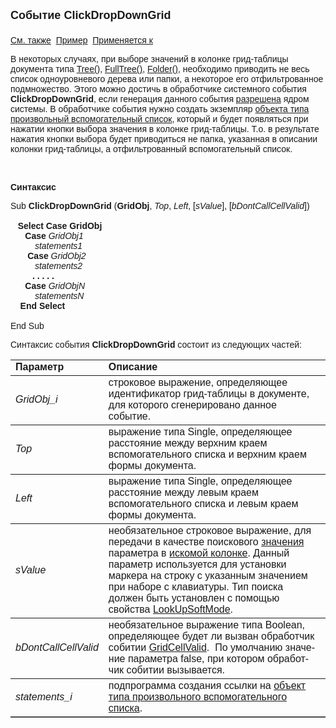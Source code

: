 ﻿<html>
<head>
<title>Системное событие ClickDropDownGrid</title>
</head>

<body>

<p><font size="4" face="Arial"><strong>Событие ClickDropDownGrid<br>
<br>
</strong></font><font face="Arial"><a href="../scriptstproced.html">См. 
также</a>&nbsp; <u>Пример</u>&nbsp; <a href="../Defs/doc.html">Применяется к</a></font></p>

<p class="label"><font face="Arial">В некоторых случаях, при выборе 
значений в колонке грид-таблицы документа типа <a href="../Types/Tree().html">
Tree()</a>, <a href="../Types/FULLTREE().html">FullTree()</a>,
<a href="../Types/Folder().html">Folder()</a>, необходимо приводить не весь 
список одноуровневого дерева или папки, а некоторое его отфильтрованное 
подмножество. Этого можно достичь в обработчике системного события <strong>
ClickDropDownGrid</strong>, если генерация данного события <a href="../Functions/ASDOC/ClickDropDownEvent.html">
разрешена</a>
ядром системы. В обработчике события нужно создать экземпляр <a href="../Functions/AsModalBrowser.html">
объекта типа произвольный вспомогательный список</a>, который и будет появляться 
при нажатии кнопки выбора значения в колонке грид-таблицы. Т.о. в результате 
нажатия кнопки выбора будет приводиться не папка, указанная в описании колонки 
грид-таблицы, а отфильтрованный вспомогательный список.</font></p>

<p class="label">&nbsp;</p>

<p class="label"><font face="Arial"><b>Синтаксис</b></font></p>

<p><font face="Arial">Sub <strong>ClickDropDownGrid</strong> (<strong>GridObj</strong>,
<em>Top</em>, <em>Left</em>, [<em>sValue</em>], [<em>bDontCallCellValid</em>])<br>
<br>
&nbsp;&nbsp; <strong>Select Case</strong> <strong>GridObj</strong><br>
&nbsp;&nbsp;&nbsp;&nbsp;&nbsp; <strong>Case</strong> <em>GridObj1</em><br>
<em>&nbsp;&nbsp;&nbsp;&nbsp;&nbsp;&nbsp;&nbsp;&nbsp;&nbsp; statements1</em><br>
&nbsp;&nbsp;&nbsp;&nbsp;&nbsp;&nbsp; <strong>Case</strong> <em>GridObj2</em><br>
<em>&nbsp;&nbsp;&nbsp;&nbsp;&nbsp;&nbsp;&nbsp;&nbsp;&nbsp; statements2</em><br>
<strong>&nbsp;&nbsp;&nbsp;&nbsp;&nbsp;&nbsp;&nbsp;&nbsp; . . . . .<br>
</strong>&nbsp;&nbsp;&nbsp;&nbsp;&nbsp; <strong>Case</strong> <em>GridObjN</em><br>
<em>&nbsp;&nbsp;&nbsp;&nbsp;&nbsp;&nbsp;&nbsp;&nbsp;&nbsp; statementsN</em><br>
<strong>&nbsp;&nbsp;&nbsp; End Select&nbsp; </strong>&nbsp;&nbsp; <br>
<br>
End Sub<br>
</font></p>

<p><font face="Arial">Синтаксис события <strong>ClickDropDownGrid</strong>
состоит из следующих частей:</font></p>

<table border="1" cellPadding="5" cols="2" frame="below" rules="rows">
<TBODY>
  <tr vAlign="top">
    <td class="label" width="29%"><font face="Arial"><b>Параметр</b></font></td>
    <td class="label" width="71%"><font face="Arial"><strong>Описание</strong></font></td>
  </tr>
  <tr>
    <td width="29%"><font face="Arial"><em>GridObj_i</em></font></td>
    <td width="71%"><font face="Arial">строковое выражение, 
	определяющее идентификатор грид-таблицы в документе, для которого 
	сгенерировано данное событие.</font></td>
  </tr>
  <tr>
    <td width="29%"><font face="Arial"><em>Top</em></font></td>
    <td width="71%"><font face="Arial">выражение типа Single, 
	определяющее расстояние между верхним краем вспомогательного списка и 
	верхним краем формы документа.</font></td>
  </tr>
  <tr>
    <td width="29%"><font face="Arial"><em>Left</em></font></td>
    <td width="71%"><font face="Arial">выражение типа Single, 
	определяющее расстояние между левым краем вспомогательного списка и левым 
	краем формы документа.</font></td>
  </tr>
  <tr>
    <td width="29%" style="height: 104px"><font face="Arial"><em>sValue</em></font></td>
    <td width="71%" style="height: 104px"><font face="Arial">необязательное строковое 
	выражение, для передачи в качестве поискового <a href="../Functions/AsModalBrowser/LookUpValue.html">
	значения</a>
    параметра в <a href="../Functions/AsModalBrowser/LookUpColumn.html">искомой 
	колонке</a>. Данный параметр используется для установки маркера на строку с 
	указанным значением при наборе с клавиатуры. Тип поиска должен быть 
	установлен с помощью свойства <a
    href="../Functions/AsModalBrowser/LookUpSoftMode.html">LookUpSoftMode</a>.</font></td>
  </tr>
  <tr>
    <td width="29%"><font face="Arial"><em>bDontCallCellValid</em></font></td>
    <td width="71%"><font face="Arial">необязательное выражение типа Boolean, 
	определяющее <span lang="ru">будет ли вызван обработчик собитии
	<a href="GridCellValid.html">GridCellValid</a>.&nbsp; По умолчанию значение 
	параметра </span>false<span lang="ru">, при котором обработчик собитии 
	вызывается.</span></font></td>
  </tr>
  <tr>
    <td width="29%"><font face="Arial"><em>statements_i</em></font></td>
    <td width="71%"><font face="Arial">подпрограмма создания ссылки на <a href="../Functions/AsModalBrowser.html">
	объект типа произвольного вспомогательного списка</a>.</font></td>
  </tr>
</table>
</body>
</html>

